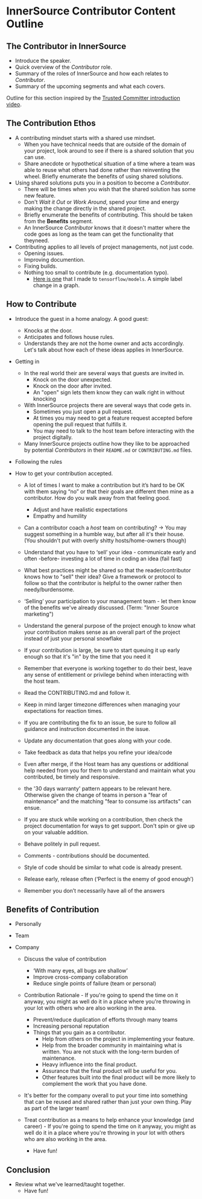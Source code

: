 # InnerSource Contributor Content Outline

## The Contributor in InnerSource

  - Introduce the speaker.
  - Quick overview of the _Contributor_ role.
  - Summary of the roles of InnerSource and how each relates to _Contributor_.
  - Summary of the upcoming segments and what each covers.

Outline for this section inspired by the [Trusted Committer introduction video].

## The Contribution Ethos

  - A contributing mindset starts with a shared use mindset.
    - When you have technical needs that are outside of the domain of your project,
    look around to see if there is a shared solution that you can use.
    - Share anecdote or hypothetical situation of a time where a team was able to reuse what others had done rather than reinventing the wheel.
    Briefly enumerate the benefits of using shared solutions.
  - Using shared solutions puts you in a position to become a _Contributor_.
    - There will be times when you wish that the shared solution has some new feature.
    - Don't _Wait it Out_ or _Work Around_, spend your time and energy making the change directly in the shared project.
    - Briefly enumerate the benefits of contributing.
    This should be taken from the **Benefits** segment.
    - An InnerSource _Contributor_ knows that it doesn't matter where the code goes as long as the team can get the functionality that theyneed.
  - Contributing applies to all levels of project managements, not just code.
    - Opening issues.
    - Improving documention.
    - Fixing builds.
    - Nothing too small to contribute (e.g. documentation typo).
      - [Here is one](https://github.com/tensorflow/models/pull/4784) that I made to `tensorflow/models`.
      A simple label change in a graph.

## How to Contribute

  - Introduce the guest in a home analogy.
  A good guest:
    - Knocks at the door.
    - Anticipates and follows house rules.
    - Understands they are not the home owner and acts accordingly.
  Let's talk about how each of these ideas applies in InnerSource.
  - Getting in
    - In the real world their are several ways that guests are invited in.
      - Knock on the door unexpected.
      - Knock on the door after invited.
      - An "open" sign lets them know they can walk right in without knocking
    - With InnerSource projects there are several ways that code gets in.
      - Sometimes you just open a pull request.
      - At times you may need to get a feature request accepted before opening the pull request that fulfills it.
      - You may need to talk to the host team before interacting with the project digitally.
    - Many InnerSource projects outline how they like to be approached by potential _Contributors_ in their `README.md` or `CONTRIBUTING.md` files.
  - Following the rules
  


- How to get your contribution accepted.

   - A lot of times I want to make a contribution but it’s hard to be OK with them saying “no” or that their goals are different then mine as a contributor.  How do you walk away from that feeling good.
      - Adjust and have realistic expectations
      - Empathy and humility
      
    - Can a contributor coach a *host* team on contributing? -> You may suggest something in a humble way, but after all it's their house. (You shouldn't put with overly shitty hosts/home-owners though)

   - Understand that you have to ‘sell’ your idea - communicate early and often -before- investing a lot of time in coding an idea (fail fast)
    - What best practices might be shared so that the reader/contributor knows how to "sell" their idea? Give a framework or protocol to follow so that the contributor is helpful to the owner rather then needy/burdensome.
   - ‘Selling’ your participation to your management team - let them know of the benefits we've already discussed. (Term: "Inner Source marketing")
   - Understand the general purpose of the project enough to know what your contribution makes sense as an overall part of the project instead of just your personal snowflake
   - If your contribution is large, be sure to start queuing it up early enough so that it's "in" by the time that you need it
   - Remember that everyone is working together to do their best, leave any sense of entitlement or privilege behind when interacting with the host team.

   - Read the CONTRIBUTING.md and follow it.
    - Keep in mind larger timezone differences when managing your expectations for reaction times.
   - If you are contributing the fix to an issue, be sure to follow all guidance and instruction documented in the issue.
   - Update any documentation that goes along with your code.
   - Take feedback as data that helps you refine your idea/code
   - Even after merge, if the Host team has any questions or additional help needed from  you for them to understand and maintain what you contributed, be timely and responsive.
    - the '30 days warranty' pattern appears to be relevant here. Otherwise given the change of teams in person a "fear of maintenance" and the matching "fear to consume iss artifacts" can ensue.
   - If you are stuck while working on a contribution, then check the project documentation for ways to get support.
   Don't spin or give up on your valuable addition.
   - Behave politely in pull request.
   - Comments - contributions should be documented.
   - Style of code should be similar to what code is already present.
   - Release early, release often (‘Perfect is the enemy of good enough’)
   - Remember you don’t necessarily have all of the answers

## Benefits of Contribution
- Personally
- Team
- Company

   - Discuss the value of contribution
      - ‘With many eyes, all bugs are shallow’
      - Improve cross-company collaboration
      - Reduce single points of failure (team or personal)
      
   - Contribution Rationale
         - If you're going to spend the time on it anyway, you might as well do it in a place where you're throwing in your lot with others who are also working in the area.
      - Prevent/reduce duplication of efforts through many teams
      - Increasing personal reputation
      - Things that you gain as a contributor.
         - Help from others on the project in implementing your feature.
         - Help from the broader community in maintaining what is written.  You are not stuck with the long-term burden of maintenance.
         - Heavy influence into the final product.
         - Assurance that the final product will be useful for you.
         - Other features built into the final product will be more likely to complement the work that you have done.

   - It's better for the company overall to put your time into something that can be reused and shared rather than just your own thing.  Play as part of the larger team!
   - Treat contribution as a means to help enhance your knowledge (and career)
            - If you're going to spend the time on it anyway, you might as well do it in a place where you're throwing in your lot with others who are also working in the area.

      - Have fun!


## Conclusion

- Review what we've learned/taught together.
   - Have fun!

[Trusted Committer introduction video]: https://learning.oreilly.com/videos/the-trusted-committer/9781492047599/9781492047599-video323925
